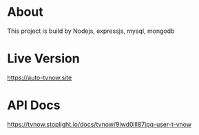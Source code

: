 # About
This project is build by Nodejs, expressjs, mysql, mongodb

# Live Version
https://auto-tvnow.site

# API Docs
https://tvnow.stoplight.io/docs/tvnow/9iwd0lll87ipq-user-t-vnow
